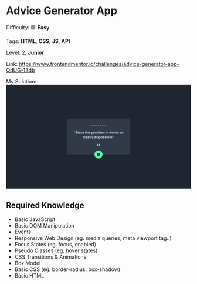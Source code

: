 # Advice Generator App

Difficulty: 🟩 **Easy**

Tags: **HTML**, **CSS**, **JS**, **API**

Level: 2, **Junior**

Link: https://www.frontendmentor.io/challenges/advice-generator-app-QdUG-13db

My Solution:
![My Solution](preview.png)

## Required Knowledge
- Basic JavaScript
- Basic DOM Manipulation
- Events
- Responsive Web Design (eg. media queries, meta viewport tag..)
- Focus States (eg. focus, enabled)
- Pseudo Classes (eg. hover states)
- CSS Transitions & Animations
- Box Model
- Basic CSS (eg. border-radius, box-shadow)
- Basic HTML
